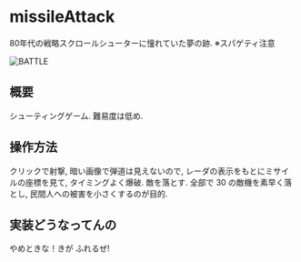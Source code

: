 # missileAttack
80年代の戦略スクロールシューターに憧れていた夢の跡. ※スパゲティ注意

![BATTLE](https://github.com/yasu80/missileAttack/readme/BATTLE.jpg)

## 概要
シューティングゲーム. 難易度は低め.

## 操作方法
クリックで射撃, 暗い画像で弾道は見えないので, レーダの表示をもとにミサイルの座標を見て, タイミングよく爆破. 敵を落とす.
全部で 30 の敵機を素早く落とし, 民間人への被害を小さくするのが目的.

## 実装どうなってんの
やめときな！きが ふれるぜ!
